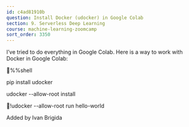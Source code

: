 ```yaml
---
id: c4ad81910b
question: Install Docker (udocker) in Google Colab
section: 9. Serverless Deep Learning
course: machine-learning-zoomcamp
sort_order: 3350
---
```


I’ve tried to do everything in Google Colab. Here is a way to work with Docker in Google Colab:

%%shell

pip install udocker

udocker --allow-root install

!udocker --allow-root run hello-world

Added by Ivan Brigida

